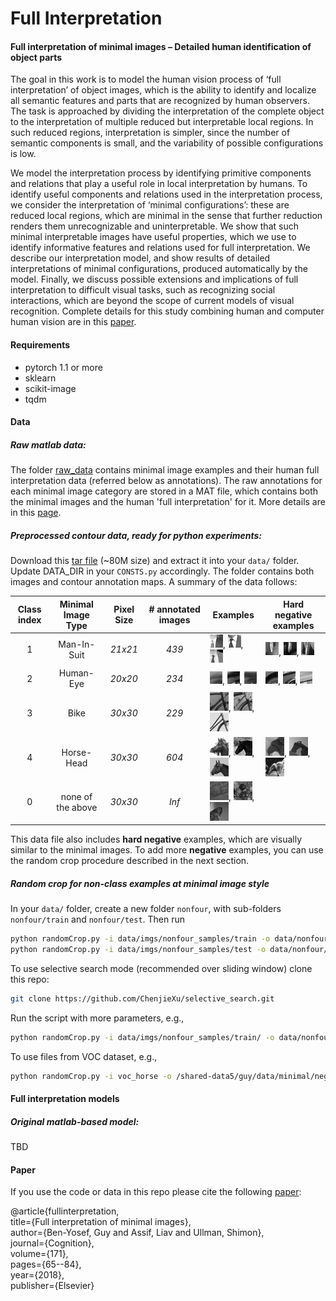 # Full Interpretation

#### Full interpretation of minimal images – Detailed human identification of object parts
The goal in this work is to model the human vision process of ‘full interpretation’ of object images, 
which is the ability to identify and localize all semantic features and parts that are 
recognized by human observers. 
The task is approached by dividing the interpretation of the 
complete object to the interpretation of multiple reduced but interpretable local regions. 
In such reduced regions, interpretation is simpler, since the number of semantic components is small, 
and the variability of possible configurations is low.

We model the interpretation process by identifying primitive components and relations 
that play a useful role in local interpretation by humans. 
To identify useful components and relations used in the interpretation process, 
we consider the interpretation of ‘minimal configurations’: 
these are reduced local regions, which are minimal in the sense that further reduction 
renders them unrecognizable and uninterpretable. 
We show that such minimal interpretable images have useful properties, 
which we use to identify informative features and relations used for full interpretation. 
We describe our interpretation model, 
and show results of detailed interpretations of minimal configurations, 
produced automatically by the model. 
Finally, we discuss possible extensions and implications of full interpretation to 
difficult visual tasks, such as recognizing social interactions, 
which are beyond the scope of current models of visual recognition.
Complete details for this study combining human and computer human vision are in this [paper](https://ge.box.com/s/5h3p6wk34jhstqkav5fbhglmovdpru6i).

#### Requirements
* pytorch 1.1 or more
* sklearn
* scikit-image
* tqdm

#### Data
##### Raw matlab data:
The folder [raw_data](https://www.dropbox.com/sh/faktmyhspckyjbj/AAB-xPG_dVJKWScWDaAr6WaNa?dl=0) contains minimal image examples and their human full interpretation data (referred below as annotations). 
The raw annotations for each minimal image category are stored in a MAT file, which contains both the minimal images and the human 'full interpretation' for it.
More details are in this [page](raw_data/raw_data_python.md).

##### Preprocessed contour data, ready for python experiments:
Download this [tar file](https://ge.box.com/s/l7v9iiwgag0hv9nxh9oblblgtbiftbfr)
 (~80M size) and extract it into your `data/` folder. Update DATA_DIR in your `CONSTS.py` accordingly.
 The folder contains both images and contour annotation maps. A summary of the data follows:  

| Class index   | Minimal Image Type | Pixel Size | # annotated images  | Examples  | Hard negative examples |
|:-------------:|:------------------:|:----------:|:---------:| --------- | -----------------------
| 1             | Man-In-Suit        |   *21x21*  |   *439*   |![10](samples/10.png), ![10](samples/11.png), ![10](samples/12.png)       |![10](samples/neg_mis2079.png), ![10](samples/neg_mis1954.png), ![10](samples/neg_mis1743.png)       |
| 2             | Human-Eye          |   *20x20*  |   *234*   |![10](samples/20.png), ![10](samples/21.png), ![10](samples/22.png)       |![10](samples/neg_eye2.png), ![10](samples/neg_eye14.png), ![10](samples/neg_eye43.png)       |
| 3             | Bike               |   *30x30*  |   *229*   |![10](samples/30.png), ![10](samples/31.png), ![10](samples/32.png)       |
| 4             | Horse-Head         |   *30x30*  |   *604*   |![10](samples/40.png), ![10](samples/41.png), ![10](samples/42.png)       |![10](samples/neg_horse4.png), ![10](samples/neg_horse18.png), ![10](samples/neg_horse20.png)       |
| 0             | none of the above  |   *30x30*  |   *Inf*   |![10](samples/0.png), ![10](samples/1.png), ![10](samples/2.png)          |

This data file also includes **hard negative** examples, which are visually similar to the minimal images. 
To add more **negative** examples, you can use the random crop procedure described in the next section.  
 
##### Random crop for non-class examples at minimal image style
In your `data/` folder, create a new folder `nonfour`, with sub-folders `nonfour/train` and `nonfour/test`. 
Then run
```bash
python randomCrop.py -i data/imgs/nonfour_samples/train -o data/nonfour/train
python randomCrop.py -i data/imgs/nonfour_samples/test -o data/nonfour/test
```
To use selective search mode (recommended over sliding window) clone this repo:
```bash
git clone https://github.com/ChenjieXu/selective_search.git
```

Run the script with more parameters, e.g., 
```bash
python randomCrop.py -i data/imgs/nonfour_samples/train/ -o data/nonfour -ns 10 -lm 400
```

To use files from VOC dataset, e.g.,
```bash
python randomCrop.py -i voc_horse -o /shared-data5/guy/data/minimal/negatives/nonhorseL -ns 1 -lm 100000000
```

#### Full interpretation models
##### Original matlab-based model:
TBD

#### Paper
If you use the code or data in this repo please cite the following 
[paper](https://www.researchgate.net/publication/320921911_Full_interpretation_of_minimal_images):    

@article{fullinterpretation,   
  title={Full interpretation of minimal images},    
  author={Ben-Yosef, Guy and Assif, Liav and Ullman, Shimon},   
  journal={Cognition},  
  volume={171},  
  pages={65--84},       
  year={2018},  
  publisher={Elsevier}  



